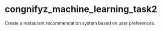 # congnifyz_machine_learning_task2
Create a restaurant recommendation system based on user preferences.
